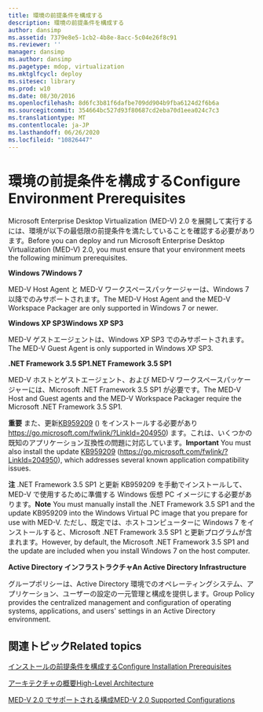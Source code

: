 ```yaml
---
title: 環境の前提条件を構成する
description: 環境の前提条件を構成する
author: dansimp
ms.assetid: 7379e8e5-1cb2-4b8e-8acc-5c04e26f8c91
ms.reviewer: ''
manager: dansimp
ms.author: dansimp
ms.pagetype: mdop, virtualization
ms.mktglfcycl: deploy
ms.sitesec: library
ms.prod: w10
ms.date: 08/30/2016
ms.openlocfilehash: 8d6fc3b81f6dafbe709dd904b9fba6124d2f6b6a
ms.sourcegitcommit: 354664bc527d93f80687cd2eba70d1eea024c7c3
ms.translationtype: MT
ms.contentlocale: ja-JP
ms.lasthandoff: 06/26/2020
ms.locfileid: "10826447"
---
```

# <span data-ttu-id="ba73e-103">環境の前提条件を構成する</span><span class="sxs-lookup"><span data-stu-id="ba73e-103">Configure Environment Prerequisites</span></span>


<span data-ttu-id="ba73e-104">Microsoft Enterprise Desktop Virtualization (MED-V) 2.0 を展開して実行するには、環境が以下の最低限の前提条件を満たしていることを確認する必要があります。</span><span class="sxs-lookup"><span data-stu-id="ba73e-104">Before you can deploy and run Microsoft Enterprise Desktop Virtualization (MED-V) 2.0, you must ensure that your environment meets the following minimum prerequisites.</span></span>

**<span data-ttu-id="ba73e-105">Windows 7</span><span class="sxs-lookup"><span data-stu-id="ba73e-105">Windows 7</span></span>**

<span data-ttu-id="ba73e-106">MED-V Host Agent と MED-V ワークスペースパッケージャーは、Windows 7 以降でのみサポートされます。</span><span class="sxs-lookup"><span data-stu-id="ba73e-106">The MED-V Host Agent and the MED-V Workspace Packager are only supported in Windows 7 or newer.</span></span>

**<span data-ttu-id="ba73e-107">Windows XP SP3</span><span class="sxs-lookup"><span data-stu-id="ba73e-107">Windows XP SP3</span></span>**

<span data-ttu-id="ba73e-108">MED-V ゲストエージェントは、Windows XP SP3 でのみサポートされます。</span><span class="sxs-lookup"><span data-stu-id="ba73e-108">The MED-V Guest Agent is only supported in Windows XP SP3.</span></span>

**<span data-ttu-id="ba73e-109">.NET Framework 3.5 SP1</span><span class="sxs-lookup"><span data-stu-id="ba73e-109">.NET Framework 3.5 SP1</span></span>**

<span data-ttu-id="ba73e-110">MED-V ホストとゲストエージェント、および MED-V ワークスペースパッケージャーには、Microsoft .NET Framework 3.5 SP1 が必要です。</span><span class="sxs-lookup"><span data-stu-id="ba73e-110">The MED-V Host and Guest agents and the MED-V Workspace Packager require the Microsoft .NET Framework 3.5 SP1.</span></span>

<span data-ttu-id="ba73e-111">**重要** また、更新[KB959209](https://go.microsoft.com/fwlink/?LinkId=204950) () をインストールする必要があり https://go.microsoft.com/fwlink/?LinkId=204950) ます。これは、いくつかの既知のアプリケーション互換性の問題に対応しています。</span><span class="sxs-lookup"><span data-stu-id="ba73e-111">**Important** You must also install the update [KB959209](https://go.microsoft.com/fwlink/?LinkId=204950) (https://go.microsoft.com/fwlink/?LinkId=204950), which addresses several known application compatibility issues.</span></span>

 

<span data-ttu-id="ba73e-112">**注** .NET Framework 3.5 SP1 と更新 KB959209 を手動でインストールして、MED-V で使用するために準備する Windows 仮想 PC イメージにする必要があります。</span><span class="sxs-lookup"><span data-stu-id="ba73e-112">**Note** You must manually install the .NET Framework 3.5 SP1 and the update KB959209 into the Windows Virtual PC image that you prepare for use with MED-V.</span></span> <span data-ttu-id="ba73e-113">ただし、既定では、ホストコンピューターに Windows 7 をインストールすると、Microsoft .NET Framework 3.5 SP1 と更新プログラムが含まれます。</span><span class="sxs-lookup"><span data-stu-id="ba73e-113">However, by default, the Microsoft .NET Framework 3.5 SP1 and the update are included when you install Windows 7 on the host computer.</span></span>

 

**<span data-ttu-id="ba73e-114">Active Directory インフラストラクチャ</span><span class="sxs-lookup"><span data-stu-id="ba73e-114">An Active Directory Infrastructure</span></span>**

<span data-ttu-id="ba73e-115">グループポリシーは、Active Directory 環境でのオペレーティングシステム、アプリケーション、ユーザーの設定の一元管理と構成を提供します。</span><span class="sxs-lookup"><span data-stu-id="ba73e-115">Group Policy provides the centralized management and configuration of operating systems, applications, and users' settings in an Active Directory environment.</span></span>

## <span data-ttu-id="ba73e-116">関連トピック</span><span class="sxs-lookup"><span data-stu-id="ba73e-116">Related topics</span></span>


[<span data-ttu-id="ba73e-117">インストールの前提条件を構成する</span><span class="sxs-lookup"><span data-stu-id="ba73e-117">Configure Installation Prerequisites</span></span>](configure-installation-prerequisites.md)

[<span data-ttu-id="ba73e-118">アーキテクチャの概要</span><span class="sxs-lookup"><span data-stu-id="ba73e-118">High-Level Architecture</span></span>](high-level-architecturemedv2.md)

[<span data-ttu-id="ba73e-119">MED-V 2.0 でサポートされる構成</span><span class="sxs-lookup"><span data-stu-id="ba73e-119">MED-V 2.0 Supported Configurations</span></span>](med-v-20-supported-configurations.md)

 

 





